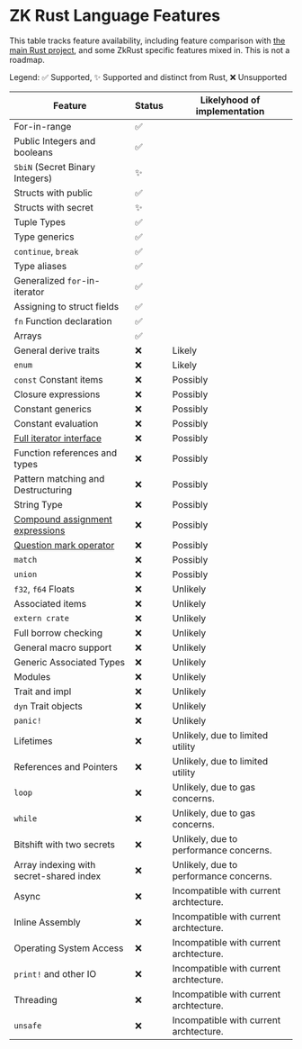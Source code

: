 
# ZK Rust Language Features

This table tracks feature availability, including feature comparison with [the main Rust
project](https://www.rust-lang.org/), and some ZkRust specific features mixed in. This is not a roadmap.

Legend: ✅ Supported, ✨ Supported and distinct from Rust, ❌ Unsupported

| Feature        | Status   | Likelyhood of implementation |
| ---            | ---      | ---      |
| For-in-range          | ✅   |    |
| Public Integers and booleans | ✅   |    |
| `SbiN` (Secret Binary Integers) | ✨   |    |
| Structs with public        | ✅ |    |
| Structs with secret        | ✨ |    |
| Tuple Types                | ✅ |    |
| Type generics              | ✅ |    |
| `continue`, `break`        | ✅ |    |
| Type aliases               | ✅ |    |
| Generalized `for`-in-iterator | ✅ | |
| Assigning to struct fields | ✅ |  |
| `fn` Function declaration  | ✅ |  |
| Arrays                     | ✅ | |
| General derive traits      | ❌ | Likely   |
| `enum`                     | ❌ | Likely   |
| `const` Constant items     | ❌ | Possibly |
| Closure expressions        | ❌ | Possibly |
| Constant generics          | ❌ | Possibly |
| Constant evaluation        | ❌ | Possibly |
| [Full iterator interface](https://doc.rust-lang.org/std/iter/trait.Iterator.html)  | ❌ | Possibly |
| Function references and types | ❌ | Possibly |
| Pattern matching and Destructuring | ❌ | Possibly |
| String Type               | ❌ | Possibly |
| [Compound assignment expressions](https://doc.rust-lang.org/reference/expressions/operator-expr.html#compound-assignment-expressions) | ❌ | Possibly |
| [Question mark operator](https://doc.rust-lang.org/reference/expressions/operator-expr.html#the-question-mark-operator) | ❌ | Possibly |
| `match`                   | ❌ | Possibly |
| `union`                   | ❌ | Possibly |
| `f32`, `f64` Floats       | ❌ | Unlikely |
| Associated items          | ❌ | Unlikely |
| `extern crate`            | ❌ | Unlikely |
| Full borrow checking      | ❌ | Unlikely |
| General macro support     | ❌ | Unlikely |
| Generic Associated Types  | ❌ | Unlikely |
| Modules                   | ❌ | Unlikely |
| Trait and impl            | ❌ | Unlikely |
| `dyn`   Trait objects     | ❌ | Unlikely |
| `panic!`                  | ❌ | Unlikely |
| Lifetimes                 | ❌ | Unlikely, due to limited utility |
| References and Pointers   | ❌ | Unlikely, due to limited utility |
| `loop`                    | ❌ | Unlikely, due to gas concerns. |
| `while`                   | ❌ | Unlikely, due to gas concerns. |
| Bitshift with two secrets | ❌ | Unlikely, due to performance concerns. |
| Array indexing with secret-shared index | ❌ | Unlikely, due to performance concerns. |
| Async                  | ❌ | Incompatible with current archtecture. |
| Inline Assembly        | ❌ | Incompatible with current archtecture. |
| Operating System Access| ❌ | Incompatible with current archtecture. |
| `print!` and other IO  | ❌ | Incompatible with current archtecture. |
| Threading              | ❌ | Incompatible with current archtecture. |
| `unsafe`               | ❌ | Incompatible with current archtecture. |


